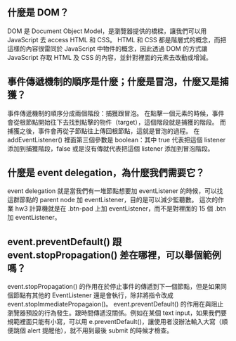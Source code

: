 ## 什麼是 DOM？
DOM 是 Document Object Model，是瀏覽器提供的橋樑，讓我們可以用 JavaScript 去 access HTML 和 CSS。
HTML 和 CSS 都是階層式的概念，而把這樣的內容很雷同於 JavaScript 中物件的概念，因此透過 DOM 的方式讓 JavaScript 存取 HTML 及 CSS 的內容，並針對裡面的元素去改動或增減。

## 事件傳遞機制的順序是什麼；什麼是冒泡，什麼又是捕獲？
事件傳遞機制的順序分成兩個階段：捕獲跟冒泡。
在點擊一個元素的時候，事件會從根節點開始往下去找到點擊的物件（target），這個階段就是捕獲的階段。
而捕獲之後，事件會再從子節點往上傳回根節點，這就是冒泡的過程。 
在 addEventListener() 裡面第三個參數是 boolean：其中 true 代表把這個 listener 添加到捕獲階段，false 或是沒有傳就代表把這個 listener 添加到冒泡階段。

## 什麼是 event delegation，為什麼我們需要它？
event delegation 就是當我們有一堆節點想要加 eventListener 的時候，可以找這群節點的 parent node 加 eventListener，目的是可以減少監聽數。
這次的作業 hw3 計算機就是在 .btn-pad 上加 eventListener，而不是對裡面的 15 個 .btn 加 eventListener。

## event.preventDefault() 跟 event.stopPropagation() 差在哪裡，可以舉個範例嗎？
event.stopPropagation() 的作用在於停止事件的傳遞到下一個節點，但是如果同個節點有其他的 EventListener 還是會執行，除非將指令改成 event.stopImmediatePropagaion()。
event.preventDefault() 的作用在與阻止瀏覽器預設的行為發生。跟時間傳遞沒關係。例如在某個 text input，如果我們要規範裡面只能有小寫，可以用 e.preventDefault()，讓使用者沒辦法輸入大寫（順便跳個 alert 提醒他），就不用到最後 submit 的時候才檢查。
